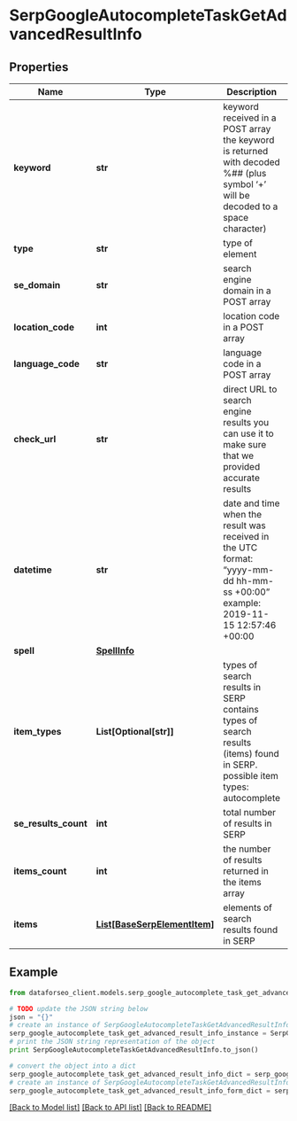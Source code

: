# SerpGoogleAutocompleteTaskGetAdvancedResultInfo


## Properties

Name | Type | Description | Notes
------------ | ------------- | ------------- | -------------
**keyword** | **str** | keyword received in a POST array the keyword is returned with decoded %## (plus symbol ‘+’ will be decoded to a space character) | [optional] 
**type** | **str** | type of element | [optional] 
**se_domain** | **str** | search engine domain in a POST array | [optional] 
**location_code** | **int** | location code in a POST array | [optional] 
**language_code** | **str** | language code in a POST array | [optional] 
**check_url** | **str** | direct URL to search engine results you can use it to make sure that we provided accurate results | [optional] 
**datetime** | **str** | date and time when the result was received in the UTC format: “yyyy-mm-dd hh-mm-ss +00:00” example: 2019-11-15 12:57:46 +00:00 | [optional] 
**spell** | [**SpellInfo**](SpellInfo.md) |  | [optional] 
**item_types** | **List[Optional[str]]** | types of search results in SERP contains types of search results (items) found in SERP. possible item types: autocomplete | [optional] 
**se_results_count** | **int** | total number of results in SERP | [optional] 
**items_count** | **int** | the number of results returned in the items array | [optional] 
**items** | [**List[BaseSerpElementItem]**](BaseSerpElementItem.md) | elements of search results found in SERP | [optional] 

## Example

```python
from dataforseo_client.models.serp_google_autocomplete_task_get_advanced_result_info import SerpGoogleAutocompleteTaskGetAdvancedResultInfo

# TODO update the JSON string below
json = "{}"
# create an instance of SerpGoogleAutocompleteTaskGetAdvancedResultInfo from a JSON string
serp_google_autocomplete_task_get_advanced_result_info_instance = SerpGoogleAutocompleteTaskGetAdvancedResultInfo.from_json(json)
# print the JSON string representation of the object
print SerpGoogleAutocompleteTaskGetAdvancedResultInfo.to_json()

# convert the object into a dict
serp_google_autocomplete_task_get_advanced_result_info_dict = serp_google_autocomplete_task_get_advanced_result_info_instance.to_dict()
# create an instance of SerpGoogleAutocompleteTaskGetAdvancedResultInfo from a dict
serp_google_autocomplete_task_get_advanced_result_info_form_dict = serp_google_autocomplete_task_get_advanced_result_info.from_dict(serp_google_autocomplete_task_get_advanced_result_info_dict)
```
[[Back to Model list]](../README.md#documentation-for-models) [[Back to API list]](../README.md#documentation-for-api-endpoints) [[Back to README]](../README.md)


